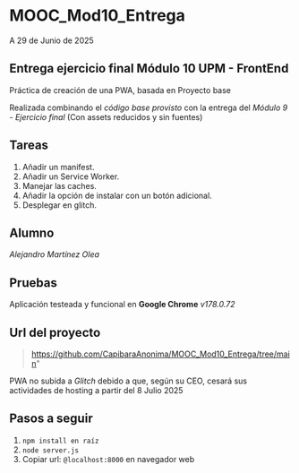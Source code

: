 # MOOC_Mod10_Entrega

A 29 de Junio de 2025

## Entrega ejercicio final Módulo 10 UPM - FrontEnd

Práctica de creación de una PWA, basada en <a src="https://raw.githubusercontent.com/ging-moocs/MOOC_html_mod5-juego_entrega/master/assets/screenshot.png"> Proyecto base </a>

Realizada combinando el *código base provisto* con la entrega del *Módulo 9 - Ejercicio final* (Con assets reducidos y sin fuentes)

## Tareas

1. Añadir un manifest.
2. Añadir un Service Worker.
3. Manejar las caches.
4. Añadir la opción de instalar con un botón adicional.
5. Desplegar en glitch.

## Alumno

*Alejandro Martínez Olea*

## Pruebas

Aplicación testeada y funcional en **Google Chrome** *v178.0.72*

## Url del proyecto

> https://github.com/CapibaraAnonima/MOOC_Mod10_Entrega/tree/main"

PWA no subida a *Glitch* debido a que, según su CEO, cesará sus actividades de hosting a partir del 8 Julio 2025

## Pasos a seguir

1. `npm install en raíz`
2. `node server.js`
3. Copiar url: `@localhost:8000` en navegador web
